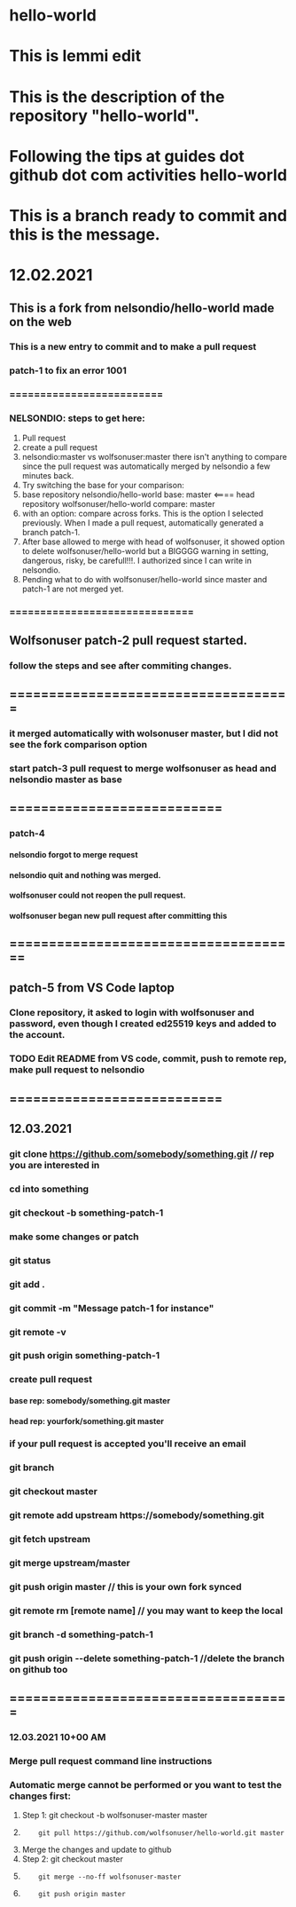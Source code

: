 # hello-world
This is lemmi edit
=============
This is the description of the repository "hello-world".
=====================
Following the tips at guides dot github dot com activities hello-world
===========================
This is a branch ready to commit and this is the message.
==================================

# 12.02.2021
## This is a fork from nelsondio/hello-world made on the web
### This is a new entry to commit and to make a pull request
### patch-1 to fix an error 1001
### =========================
### NELSONDIO: steps to get here:
1) Pull request
2) create a pull request
3) nelsondio:master vs wolfsonuser:master there isn't anything to compare since the pull request was automatically merged by nelsondio a few minutes back.
4) Try switching the base for your comparison: 
5) base repository nelsondio/hello-world base: master <==== head repository wolfsonuser/hello-world compare: master
6) with an option: compare across forks. This is the option I selected previously. When I made a pull request, automatically generated a branch patch-1.
7) After base allowed to merge with head of wolfsonuser, it showed option to delete wolfsonuser/hello-world but a BIGGGG warning in setting, dangerous, risky, be carefull!!!. I authorized since I can write in nelsondio. 
8) Pending what to do with wolfsonuser/hello-world since master and patch-1 are not merged yet.
### ==============================
## Wolfsonuser patch-2 pull request started.
### follow the steps and see after commiting changes.
## ====================================
### it merged automatically with wolsonuser master, but I did not see the fork comparison option
### start patch-3 pull request to merge wolfsonuser as head and nelsondio master as base
## ===========================
### patch-4
#### nelsondio forgot to merge request
#### nelsondio quit  and  nothing was merged. 
#### wolfsonuser could not reopen the pull request.
#### wolfsonuser began new pull request after committing this
## =====================================
## patch-5 from VS Code laptop
### Clone repository, it asked to login with wolfsonuser and password, even though I created ed25519 keys and added to the account.
### TODO Edit README from VS code, commit, push to remote rep, make pull request to nelsondio
## ===========================

## 12.03.2021
### git clone https://github.com/somebody/something.git // rep you are interested in
### cd into something
### git checkout -b something-patch-1
### make some changes or patch
### git status
### git add . 
### git commit -m "Message patch-1 for instance"
### git remote -v
### git push origin something-patch-1
### create pull request
#### base rep: somebody/something.git master
#### head rep: yourfork/something.git master
### if your pull request is accepted you'll receive an email
### git branch
### git checkout master
### git remote add upstream https://somebody/something.git
### git fetch upstream
### git merge upstream/master
### git push origin master // this is your own fork synced
### git remote rm [remote name] // you may want to keep the local
### git branch -d something-patch-1
### git push origin --delete something-patch-1 //delete the branch on github too

## ====================================
### 12.03.2021 10+00 AM
### Merge pull request command line instructions
### Automatic merge cannot be performed or you want to test the changes first:
1) Step 1: git checkout -b wolfsonuser-master master
2)         git pull https://github.com/wolfsonuser/hello-world.git master
3) Merge the changes and update to github
4) Step 2: git checkout master 
5)         git merge --no-ff wolfsonuser-master
6)         git push origin master

